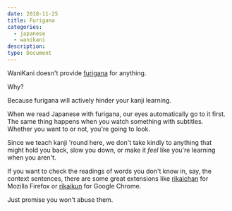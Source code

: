 ```yaml
---
date: 2018-11-25
title: Furigana
categories:
  - japanese
  - wanikani
description:
type: Document
---
```


WaniKani doesn't provide [furigana](https://en.wikipedia.org/wiki/Furigana) for anything.

Why?

Because furigana will actively hinder your kanji learning.

When we read Japanese with furigana, our eyes automatically go to it first. The same thing happens when you watch something with subtitles. Whether you want to or not, you're going to look.

Since we teach kanji 'round here, we don't take kindly to anything that might hold you back, slow you down, or make it _feel_ like you're learning when you aren't.

If you want to check the readings of words you don't know in, say, the context sentences, there are some great extensions like [rikaichan](https://addons.mozilla.org/en-US/firefox/addon/rikaichanext/) for Mozilla Firefox or [rikaikun](https://chrome.google.com/webstore/detail/rikaikun/jipdnfibhldikgcjhfnomkfpcebammhp?hl=en) for Google Chrome.

Just promise you won't abuse them.
